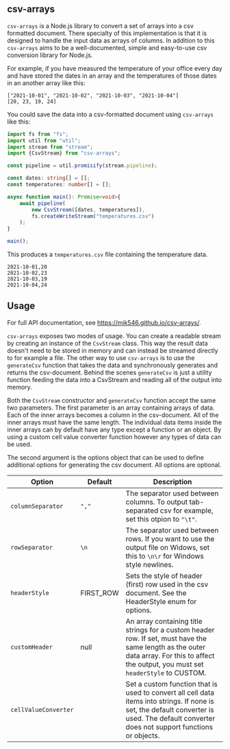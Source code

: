 ## csv-arrays
`csv-arrays` is a Node.js library to convert a set of arrays into a csv formatted document. There
specialty of this implementation is that it is designed to handle the input data as arrays of
columns. In addition to this `csv-arrays` aims to be a well-documented, simple and easy-to-use csv
conversion library for Node.js.

For example, if you have measured the temperature of your office every day and have stored the dates
in an array and the temperatures of those dates in an another array like this:

```
["2021-10-01", "2021-10-02", "2021-10-03", "2021-10-04"]
[20, 23, 19, 24]
```

You could save the data into a csv-formatted document using `csv-arrays` like this:

```ts
import fs from "fs";
import util from "util";
import stream from "stream";
import {CsvStream} from "csv-arrays";

const pipeline = util.promisify(stream.pipeline);

const dates: string[] = [];
const temperatures: number[] = [];

async function main(): Promise<void>{
    await pipeline(
        new CsvStream([dates, temperatures]),
        fs.createWriteStream("temperatures.csv")
    );
}

main();
```

This produces a `temperatures.csv` file containing the temperature data.

```csv
2021-10-01,20
2021-10-02,23
2021-10-03,19
2021-10-04,24
```

## Usage
For full API documentation, see https://mik546.github.io/csv-arrays/.

`csv-arrays` exposes two modes of usage. You can create a readable stream by creating an instance of
the `CsvStream` class. This way the result data doesn't need to be stored in memory and can instead
be streamed directly to for example a file. The other way to use `csv-arrays` is to use the
`generateCsv` function that takes the data and synchronously generates and returns the csv-document.
Behind the scenes `generateCsv` is just a utility function feeding the data into a CsvStream and
reading all of the output into memory.

Both the `CsvStream` constructor and `generateCsv` function accept the same two parameters. The
first parameter is an array containing arrays of data. Each of the inner arrays becomes a column
in the csv-document. All of the inner arrays must have the same length. The individual data items
inside the inner arrays can by default have any type except a function or an object. By using a
custom cell value converter function however any types of data can be used.

The second argument is the options object that can be used to define additional options for
generating the csv document. All options are optional.

|Option               |Default   |Description |
|---------------------|----------|------------|
|`columnSeparator`    |`","`     |The separator used between columns. To output tab-separated csv for example, set this otpion to `"\t"`. |
|`rowSeparator`       |`\n`      |The separator used between rows. If you want to use the output file on Widows, set this to `\n\r` for Windows style newlines. |
|`headerStyle`        |FIRST_ROW |Sets the style of header (first) row used in the csv document. See the HeaderStyle enum for options. |
|`customHeader`       |null      |An array containing title strings for a custom header row. If set, must have the same length as the outer data array. For this to affect the output, you must set `headerStyle` to CUSTOM. |
|`cellValueConverter` |          |Set a custom function that is used to convert all cell data items into strings. If none is set, the default converter is used. The default converter does not support functions or objects. |